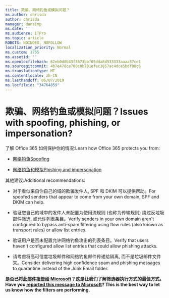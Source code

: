 ```yaml
---
title: 欺骗、网络钓鱼或模拟问题？
ms.author: chrisda
author: chrisda
manager: dansimp
ms.date: ''
ms.audience: ITPro
ms.topic: article
ROBOTS: NOINDEX, NOFOLLOW
localization_priority: Normal
ms.custom: 1755
ms.assetid: ''
ms.openlocfilehash: 62eb0d8b43f3673bbf05dda8d533333aaaa37ce1
ms.sourcegitcommit: 4b7e478ce700c0b781efec3857ac4dce5bdf00c6
ms.translationtype: MT
ms.contentlocale: zh-CN
ms.lasthandoff: 06/07/2019
ms.locfileid: "34764859"
---
```

# <a name="issues-with-spoofing-phishing-or-impersonation"></a><span data-ttu-id="691c8-102">欺骗、网络钓鱼或模拟问题？</span><span class="sxs-lookup"><span data-stu-id="691c8-102">Issues with spoofing, phishing, or impersonation?</span></span>

<span data-ttu-id="691c8-103">了解 Office 365 如何保护你的情况:</span><span class="sxs-lookup"><span data-stu-id="691c8-103">Learn how Office 365 protects you from:</span></span>

- [<span data-ttu-id="691c8-104">网络钓鱼</span><span class="sxs-lookup"><span data-stu-id="691c8-104">Spoofing</span></span>](https://docs.microsoft.com/office365/securitycompliance/anti-spoofing-protection)

- [<span data-ttu-id="691c8-105">网络钓鱼和模拟</span><span class="sxs-lookup"><span data-stu-id="691c8-105">Phishing and impersonation</span></span>](https://docs.microsoft.com/office365/securitycompliance/atp-anti-phishing)

<span data-ttu-id="691c8-106">其他建议:</span><span class="sxs-lookup"><span data-stu-id="691c8-106">Additional recommendations:</span></span>

- <span data-ttu-id="691c8-107">对于看似来自你自己的域的欺骗发件人, SPF 和 DKIM 可以提供帮助。</span><span class="sxs-lookup"><span data-stu-id="691c8-107">For spoofed senders that appear to come from your own domain, SPF and DKIM can help.</span></span>

- <span data-ttu-id="691c8-108">验证您自己的域中的发件人未配置为使用流规则 (也称为传输规则) 绕过反垃圾邮件筛选, 或允许列表条目。</span><span class="sxs-lookup"><span data-stu-id="691c8-108">Verify senders in your own domain aren't configured to bypass anti-spam filtering using flow rules (also known as transport rules) or allow list entries.</span></span>

- <span data-ttu-id="691c8-109">验证用户是否未配置允许网络钓鱼攻击的列表条目。</span><span class="sxs-lookup"><span data-stu-id="691c8-109">Verify that users haven't configured allow list entries that could allow phishing attacks.</span></span>

- <span data-ttu-id="691c8-110">请考虑将高可信度垃圾邮件和网络钓鱼邮件传递给隔离, 而不是垃圾邮件文件夹。</span><span class="sxs-lookup"><span data-stu-id="691c8-110">Consider delivering high confidence spam and phishing messages to quarantine instead of the Junk Email folder.</span></span>

<span data-ttu-id="691c8-111">**是否已将[此邮件报告给 Microsoft](https://support.office.com/article/b5caa9f1-cdf3-4443-af8c-ff724ea719d2)？这是让我们了解筛选器执行方式的最佳方式。**</span><span class="sxs-lookup"><span data-stu-id="691c8-111">**Have you [reported this message to Microsoft](https://support.office.com/article/b5caa9f1-cdf3-4443-af8c-ff724ea719d2)? This is the best way to let us know how the filters are performing.**</span></span>

